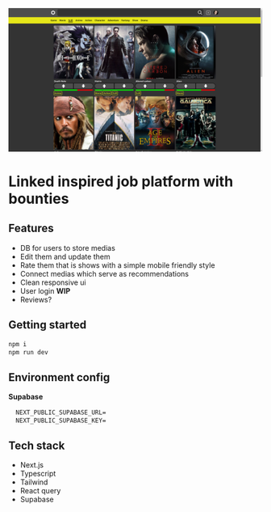 ![Image Alt Text](public/thumbs/medconmap.png)

# Linked inspired job platform with bounties

## Features

-   DB for users to store medias
-   Edit them and update them
-   Rate them that is shows with a simple mobile friendly style
-   Connect medias which serve as recommendations
-   Clean responsive ui
-   User login
    **WIP**
-   Reviews?

## Getting started

```
npm i
npm run dev
```

## Environment config

**Supabase**

```
  NEXT_PUBLIC_SUPABASE_URL=
  NEXT_PUBLIC_SUPABASE_KEY=
```

## Tech stack

-   Next.js
-   Typescript
-   Tailwind
-   React query
-   Supabase
